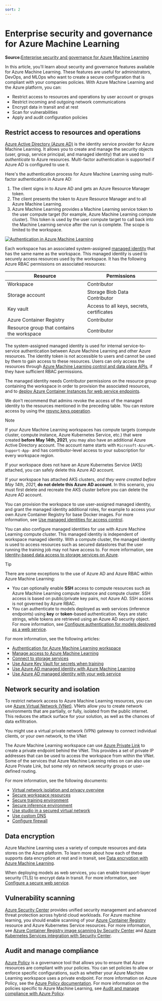 ```yaml
---
sort: 2
---
```

# Enterprise security and governance for Azure Machine Learning
**Source:**[Enterprise security and governance for Azure Machine Learning](https://docs.microsoft.com/en-us/azure/machine-learning/concept-enterprise-security)

In this article, you'll learn about security and governance features available for Azure Machine Learning. These features are useful for administrators, DevOps, and MLOps who want to create a secure configuration that is compliant with your companies policies. With Azure Machine Learning and the Azure platform, you can:

* Restrict access to resources and operations by user account or groups
* Restrict incoming and outgoing network communications
* Encrypt data in transit and at rest
* Scan for vulnerabilities
* Apply and audit configuration policies

## Restrict access to resources and operations

[Azure Active Directory (Azure AD)](https://docs.microsoft.com/en-us/azure/active-directory/fundamentals/active-directory-whatis) is the identity service provider for Azure Machine Learning. It allows you to create and manage the security objects (user, group, service principal, and managed identity) that are used to _authenticate_ to Azure resources. Multi-factor authentication is supported if Azure AD is configured to use it.

Here's the authentication process for Azure Machine Learning using multi-factor authentication in Azure AD:

1. The client signs in to Azure AD and gets an Azure Resource Manager token.
1. The client presents the token to Azure Resource Manager and to all Azure Machine Learning.
1. Azure Machine Learning provides a Machine Learning service token to the user compute target (for example, Azure Machine Learning compute cluster). This token is used by the user compute target to call back into the Machine Learning service after the run is complete. The scope is limited to the workspace.

[![Authentication in Azure Machine Learning](media/concept-enterprise-security/authentication.png)](media/authentication.png#lightbox)

Each workspace has an associated system-assigned [managed identity](https://docs.microsoft.com/en-us/azure/active-directory/managed-identities-azure-resources/overview) that has the same name as the workspace. This managed identity is used to securely access resources used by the workspace. It has the following Azure RBAC permissions on associated resources:

| Resource | Permissions |
| ----- | ----- |
| Workspace | Contributor |
| Storage account | Storage Blob Data Contributor |
| Key vault | Access to all keys, secrets, certificates |
| Azure Container Registry | Contributor |
| Resource group that contains the workspace | Contributor |

The system-assigned managed identity is used for internal service-to-service authentication between Azure Machine Learning and other Azure resources. The identity token is not accessible to users and cannot be used by them to gain access to these resources. Users can only access the resources through [Azure Machine Learning control and data plane APIs](2-how-to-assign-roles.md), if they have sufficient RBAC permissions.

The managed identity needs Contributor permissions on the resource group containing the workspace in order to provision the associated resources, 
and to [deploy Azure Container Instances for web service endpoints](https://docs.microsoft.com/en-us/azure/machine-learning/how-to-deploy-azure-container-instance).

We don't recommend that admins revoke the access of the managed identity to the resources mentioned in the preceding table. You can restore access by using the [resync keys operation](https://docs.microsoft.com/en-us/azure/machine-learning/how-to-change-storage-access-key).

> [!NOTE]
> If your Azure Machine Learning workspaces has compute targets (compute cluster, compute instance, Azure Kubernetes Service, etc.) that were created __before May 14th, 2021__, you may also have an additional Azure Active Directory account. The account name starts with `Microsoft-AzureML-Support-App-` and has contributor-level access to your subscription for every workspace region.
> 
> If your workspace does not have an Azure Kubernetes Service (AKS) attached, you can safely delete this Azure AD account. 
> 
> If your workspace has attached AKS clusters, _and they were created before May 14th, 2021_, __do not delete this Azure AD account__. In this scenario, you must first delete and recreate the AKS cluster before you can delete the Azure AD account.

You can provision the workspace to use user-assigned managed identity, and grant the managed identity additional roles, for example to access your own Azure Container Registry for base Docker images. For more information, see [Use managed identities for access control](https://docs.microsoft.com/en-us/azure/machine-learning/how-to-use-managed-identities).

You can also configure managed identities for use with Azure Machine Learning compute cluster. This managed identity is independent of workspace managed identity. With a compute cluster, the managed identity is used to access resources such as secured datastores that the user running the training job may not have access to. For more information, see [Identity-based data access to storage services on Azure](https://docs.microsoft.com/en-us/azure/machine-learning/how-to-identity-based-data-access).

> [!TIP]
> There are some exceptions to the use of Azure AD and Azure RBAC within Azure Machine Learning:
> * You can optionally enable __SSH__ access to compute resources such as Azure Machine Learning compute instance and compute cluster. SSH access is based on public/private key pairs, not Azure AD. SSH access is not governed by Azure RBAC.
> * You can authenticate to models deployed as web services (inference endpoints) using __key__ or __token__-based authentication. Keys are static strings, while tokens are retrieved using an Azure AD security object. For more information, see [Configure authentication for models deployed as a web service](https://docs.microsoft.com/en-us/azure/machine-learning/how-to-identity-based-data-access).

For more information, see the following articles:
* [Authentication for Azure Machine Learning workspace](https://docs.microsoft.com/en-us/azure/machine-learning/how-to-setup-authentication)
* [Manage access to Azure Machine Learning](https://docs.microsoft.com/en-us/azure/machine-learning/how-to-assign-roles)
* [Connect to storage services](https://docs.microsoft.com/en-us/azure/machine-learning/how-to-access-data)
* [Use Azure Key Vault for secrets when training](https://docs.microsoft.com/en-us/azure/machine-learning/how-to-use-secrets-in-runs)
* [Use Azure AD managed identity with Azure Machine Learning](https://docs.microsoft.com/en-us/azure/machine-learning/how-to-use-managed-identities)
* [Use Azure AD managed identity with your web service](https://docs.microsoft.com/en-us/azure/machine-learning/how-to-use-azure-ad-identity)

## Network security and isolation

To restrict network access to Azure Machine Learning resources, you can use [Azure Virtual Network (VNet)](https://docs.microsoft.com/en-us/azure/virtual-network/virtual-networks-overview). VNets allow you to create network environments that are partially, or fully, isolated from the public internet. This reduces the attack surface for your solution, as well as the chances of data exfiltration.

You might use a virtual private network (VPN) gateway to connect individual clients, or your own network, to the VNet

The Azure Machine Learning workspace can use [Azure Private Link](https://docs.microsoft.com/en-us/azure/private-link/private-link-overview) to create a private endpoint behind the VNet. This provides a set of private IP addresses that can be used to access the workspace from within the VNet. Some of the services that Azure Machine Learning relies on can also use Azure Private Link, but some rely on network security groups or user-defined routing.

For more information, see the following documents:

* [Virtual network isolation and privacy overview](https://docs.microsoft.com/en-us/azure/machine-learning/how-to-network-security-overview)
* [Secure workspace resources](https://docs.microsoft.com/en-us/azure/machine-learning/how-to-secure-workspace-vnet)
* [Secure training environment](https://docs.microsoft.com/en-us/azure/machine-learning/how-to-secure-training-vnet)
* [Secure inference environment](https://docs.microsoft.com/en-us/azure/machine-learning/how-to-secure-inferencing-vnet)
* [Use studio in a secured virtual network](https://docs.microsoft.com/en-us/azure/machine-learning/how-to-enable-studio-virtual-network)
* [Use custom DNS](https://docs.microsoft.com/en-us/azure/machine-learning/how-to-custom-dns)
* [Configure firewall](https://docs.microsoft.com/en-us/azure/machine-learning/how-to-access-azureml-behind-firewall)

<a id="encryption-at-rest"></a><a id="azure-blob-storage"></a>

## Data encryption

Azure Machine Learning uses a variety of compute resources and data stores on the Azure platform. To learn more about how each of these supports data encryption at rest and in transit, see [Data encryption with Azure Machine Learning](https://docs.microsoft.com/en-us/azure/machine-learning/concept-data-encryption).

When deploying models as web services, you can enable transport-layer security (TLS) to encrypt data in transit. For more information, see [Configure a secure web service](https://docs.microsoft.com/en-us/azure/machine-learning/how-to-secure-web-service).

## Vulnerability scanning

[Azure Security Center](https://docs.microsoft.com/en-us/azure/security-center/security-center-introduction) provides unified security management and advanced threat protection across hybrid cloud workloads. For Azure machine learning, you should enable scanning of your [Azure Container Registry](https://docs.microsoft.com/en-us/azure/container-registry/container-registry-intro) resource and Azure Kubernetes Service resources. For more information, see [Azure Container Registry image scanning by Security Center](https://docs.microsoft.com/en-us/azure/security-center/defender-for-container-registries-introduction) and [Azure Kubernetes Services integration with Security Center](https://docs.microsoft.com/en-us/azure/security-center/defender-for-kubernetes-introduction).

## Audit and manage compliance

[Azure Policy](https://docs.microsoft.com/en-us/azure/governance/policy/) is a governance tool that allows you to ensure that Azure resources are compliant with your policies. You can set policies to allow or enforce specific configurations, such as whether your Azure Machine Learning workspace uses a private endpoint. For more information on Azure Policy, see the [Azure Policy documentation](https://docs.microsoft.com/en-us/azure/governance/policy/overview). For more information on the policies specific to Azure Machine Learning, see [Audit and manage compliance with Azure Policy](https://docs.microsoft.com/en-us/azure/machine-learning/how-to-integrate-azure-policy).